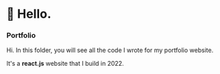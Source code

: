 # :volcano: Hello. 

### Portfolio

Hi. In this folder, you will see all the code I wrote for my portfolio website. 

It's a **react.js** website that I build in 2022. 
